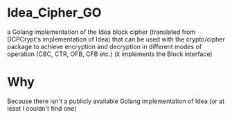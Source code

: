 # Idea_Cipher_GO
a Golang implementation of the Idea block cipher (translated from DCPCrypt's implementation of Idea) that can be used with the crypto/cipher package to achieve encryption and decryption in different modes of operation (CBC, CTR, OFB, CFB etc.) (it implements the Block interface)


# Why

Because there isn't a publicly avaliable Golang implementation of Idea (or at least I couldn't find one)
